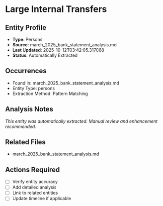 # Large Internal Transfers

## Entity Profile
- **Type**: Persons
- **Source**: march_2025_bank_statement_analysis.md
- **Last Updated**: 2025-10-12T03:42:05.317068
- **Status**: Automatically Extracted

## Occurrences
- Found in: march_2025_bank_statement_analysis.md
- Entity Type: persons
- Extraction Method: Pattern Matching

## Analysis Notes
*This entity was automatically extracted. Manual review and enhancement recommended.*

## Related Files
- march_2025_bank_statement_analysis.md

## Actions Required
- [ ] Verify entity accuracy
- [ ] Add detailed analysis
- [ ] Link to related entities
- [ ] Update timeline if applicable
